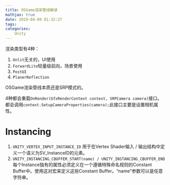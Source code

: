 ```yaml
---
title: OSGame渲染管线解读
mathjax: true
date: 2019-04-09 01:32:27
tags:
categories:
    Unity
---
```

渲染类型有4种：
1. `Unlit`无关的，UI使用
2. `ForwardLite`轻量级前向，场景使用
3. `PostUI`
4. `PlanerReflection`

OSGame渲染管线本质还是SRP模式的。

4种都会重载`OnRender(GfxRenderContext context, SRPCamera camera)`接口。
都会调用`context.SetupCameraProperties(camera);`此接口主要是设置相机属性。


# Instancing
1. `UNITY_VERTEX_INPUT_INSTANCE_ID` 用于在Vertex Shader输入 / 输出结构中定义一个语义为SV_InstanceID的元素。
2. `UNITY_INSTANCING_CBUFFER_START(name) / UNITY_INSTANCING_CBUFFER_END` 每个Instance独有的属性必须定义在一个遵循特殊命名规则的Constant Buffer中。使用这对宏来定义这些Constant Buffer。“name”参数可以是任意字符串。